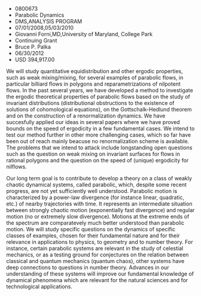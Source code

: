 
* 0800673
* Parabolic Dynamics
* DMS,ANALYSIS PROGRAM
* 07/01/2008,05/03/2010
* Giovanni Forni,MD,University of Maryland, College Park
* Continuing Grant
* Bruce P. Palka
* 06/30/2012
* USD 394,917.00

We will study quantitative equidistribution and other ergodic properties, such
as weak mixing/mixing, for several examples of parabolic flows, in particular
billiard flows in polygons and reparametrizations of nilpotent flows. In the
past several years, we have developed a method to investigate the ergodic
theoretical properties of parabolic flows based on the study of invariant
distributions (distributional obstructions to the existence of solutions of
cohomological equations), on the Gottschalk-Hedlund theorem and on the
construction of a renormalization dynamics. We have succesfully applied our
ideas in several papers where we have proved bounds on the speed of ergodicity
in a few fundamental cases. We intend to test our method further in other more
challenging cases, which so far have been out of reach mainly beacuse no
renormalization scheme is available. The problems that we intend to attack
include longstanding open questions such as the question on weak mixing on
invariant surfaces for flows in rational polygons and the question on the speed
of (unique) ergodicity for nilflows.

Our long term goal is to contribute to develop a theory on a class of weakly
chaotic dynamical systems, called parabolic, which, despite some recent
progress, are not yet sufficiently well understood. Parabolic motion is
characterized by a power-law divergence (for instance linear, quadratic, etc.)
of nearby trajectories with time. It represents an intermediate situation
between strongly chaotic motion (exponentially fast divergence) and regular
motion (no or extremely slow divergence). Motions at the extreme ends of the
spectrum are comparatevely much better understood than parabolic motion. We will
study specific questions on the dynamics of specific classes of examples, chosen
for their fundamental nature and for their relevance in applications to physics,
to geometry and to number theory. For instance, certain parabolic systems are
relevant in the study of celestial mechanics, or as a testing ground for
conjectures on the relation between classical and quantum mechanics (quantum
chaos), other systems have deep connections to questions in number theory.
Advances in our understanding of these systems will improve our fundamental
knowledge of dynamical phenomena which are relevant for the natural sciences and
for technological applications.

